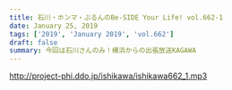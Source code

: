 ```yaml
---
title: 石川・ホンマ・ぶるんのBe-SIDE Your Life! vol.662-1
date: January 25, 2019
tags: ['2019', 'January 2019', 'vol.662']
draft: false
summary: 今回は石川さんのみ！横浜からの出張放送KAGAWA
---
```


http://project-phi.ddo.jp/ishikawa/ishikawa662_1.mp3